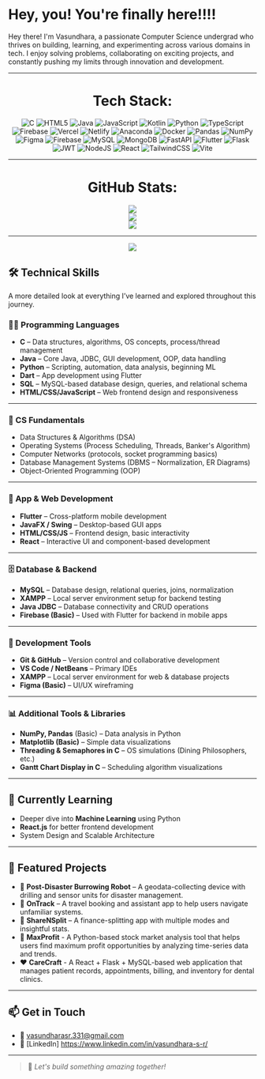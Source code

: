 # Hey, you! You're finally here!!!!

Hey there! I'm Vasundhara, a passionate Computer Science undergrad who thrives on building, learning, and experimenting across various domains in tech. I enjoy solving problems, collaborating on exciting projects, and constantly pushing my limits through innovation and development.

---
<div align="center">

# Tech Stack:

![C](https://img.shields.io/badge/c-%2300599C.svg?style=flat-square&logo=c&logoColor=white) 
![HTML5](https://img.shields.io/badge/html5-%23E34F26.svg?style=flat-square&logo=html5&logoColor=white) 
![Java](https://img.shields.io/badge/java-%23ED8B00.svg?style=flat-square&logo=openjdk&logoColor=white) 
![JavaScript](https://img.shields.io/badge/javascript-%23323330.svg?style=flat-square&logo=javascript&logoColor=%23F7DF1E) 
![Kotlin](https://img.shields.io/badge/kotlin-%237F52FF.svg?style=flat-square&logo=kotlin&logoColor=white) 
![Python](https://img.shields.io/badge/python-3670A0?style=flat-square&logo=python&logoColor=ffdd54) 
![TypeScript](https://img.shields.io/badge/typescript-%23007ACC.svg?style=flat-square&logo=typescript&logoColor=white) 
![Firebase](https://img.shields.io/badge/firebase-%23039BE5.svg?style=flat-square&logo=firebase) 
![Vercel](https://img.shields.io/badge/vercel-%23000000.svg?style=flat-square&logo=vercel&logoColor=white) 
![Netlify](https://img.shields.io/badge/netlify-%23000000.svg?style=flat-square&logo=netlify&logoColor=#00C7B7) 
![Anaconda](https://img.shields.io/badge/Anaconda-%2344A833.svg?style=flat-square&logo=anaconda&logoColor=white) 
![Docker](https://img.shields.io/badge/docker-%230db7ed.svg?style=flat-square&logo=docker&logoColor=white) 
![Pandas](https://img.shields.io/badge/pandas-%23150458.svg?style=flat-square&logo=pandas&logoColor=white) 
![NumPy](https://img.shields.io/badge/numpy-%23013243.svg?style=flat-square&logo=numpy&logoColor=white) 
![Figma](https://img.shields.io/badge/figma-%23F24E1E.svg?style=flat-square&logo=figma&logoColor=white) 
![Firebase](https://img.shields.io/badge/firebase-a08021?style=flat-square&logo=firebase&logoColor=ffcd34) 
![MySQL](https://img.shields.io/badge/mysql-4479A1.svg?style=flat-square&logo=mysql&logoColor=white) 
![MongoDB](https://img.shields.io/badge/MongoDB-%234ea94b.svg?style=flat-square&logo=mongodb&logoColor=white) 
![FastAPI](https://img.shields.io/badge/FastAPI-005571?style=flat-square&logo=fastapi) 
![Flutter](https://img.shields.io/badge/Flutter-%2302569B.svg?style=flat-square&logo=Flutter&logoColor=white) 
![Flask](https://img.shields.io/badge/flask-%23000.svg?style=flat-square&logo=flask&logoColor=white) 
![JWT](https://img.shields.io/badge/JWT-black?style=flat-square&logo=JSON%20web%20tokens) 
![NodeJS](https://img.shields.io/badge/node.js-6DA55F?style=flat-square&logo=node.js&logoColor=white) 
![React](https://img.shields.io/badge/react-%2320232a.svg?style=flat-square&logo=react&logoColor=%2361DAFB) 
![TailwindCSS](https://img.shields.io/badge/tailwindcss-%2338B2AC.svg?style=flat-square&logo=tailwind-css&logoColor=white) 
![Vite](https://img.shields.io/badge/vite-%23646CFF.svg?style=flat-square&logo=vite&logoColor=white)

---

# GitHub Stats:

![](https://github-readme-stats.vercel.app/api?username=Vasundhara-331&theme=react&hide_border=true&include_all_commits=true&count_private=false)<br/>
![](https://nirzak-streak-stats.vercel.app/?user=Vasundhara-331&theme=react&hide_border=true)<br/>
![](https://github-readme-stats.vercel.app/api/top-langs/?username=Vasundhara-331&theme=react&hide_border=true&include_all_commits=true&count_private=false&layout=compact)

---

[![](https://visitcount.itsvg.in/api?id=Vasundhara-331&icon=0&color=12)](https://visitcount.itsvg.in)

</div>


## 🛠️ Technical Skills
A more detailed look at everything I’ve learned and explored throughout this journey.

### 👨‍💻 Programming Languages
- **C** – Data structures, algorithms, OS concepts, process/thread management
- **Java** – Core Java, JDBC, GUI development, OOP, data handling
- **Python** – Scripting, automation, data analysis, beginning ML
- **Dart** – App development using Flutter
- **SQL** – MySQL-based database design, queries, and relational schema
- **HTML/CSS/JavaScript** – Web frontend design and responsiveness

---

### 🧠 CS Fundamentals
- Data Structures & Algorithms (DSA)
- Operating Systems (Process Scheduling, Threads, Banker's Algorithm)
- Computer Networks (protocols, socket programming basics)
- Database Management Systems (DBMS – Normalization, ER Diagrams)
- Object-Oriented Programming (OOP)

---

### 📱 App & Web Development
- **Flutter** – Cross-platform mobile development
- **JavaFX / Swing** – Desktop-based GUI apps
- **HTML/CSS/JS** – Frontend design, basic interactivity
- **React** – Interactive UI and component-based development

---

### 🗄️ Database & Backend
- **MySQL** – Database design, relational queries, joins, normalization
- **XAMPP** – Local server environment setup for backend testing
- **Java JDBC** – Database connectivity and CRUD operations
- **Firebase (Basic)** – Used with Flutter for backend in mobile apps

---

### 🧪 Development Tools
- **Git & GitHub** – Version control and collaborative development
- **VS Code / NetBeans** – Primary IDEs
- **XAMPP** – Local server environment for web & database projects
- **Figma (Basic)** – UI/UX wireframing

---

### 📊 Additional Tools & Libraries
- **NumPy, Pandas** (Basic) – Data analysis in Python
- **Matplotlib (Basic)** – Simple data visualizations
- **Threading & Semaphores in C** – OS simulations (Dining Philosophers, etc.)
- **Gantt Chart Display in C** – Scheduling algorithm visualizations

---

## 🌱 Currently Learning
- Deeper dive into **Machine Learning** using Python
- **React.js** for better frontend development
- System Design and Scalable Architecture

---

## 📂 Featured Projects
- 🚨 **Post-Disaster Burrowing Robot** – A geodata-collecting device with drilling and sensor units for disaster management.
- 📲 **OnTrack** – A travel booking and assistant app to help users navigate unfamiliar systems.
- 💸 **ShareNSplit** – A finance-splitting app with multiple modes and insightful stats.
- 💸 **MaxProfit** - A Python-based stock market analysis tool that helps users find maximum profit opportunities by analyzing time-series data and trends.
- ❤️ **CareCraft** - A React + Flask + MySQL-based web application that manages patient records, appointments, billing, and inventory for dental clinics.

---

## 📫 Get in Touch
- 📧 vasundharasr.331@gmail.com 
- 💼 [LinkedIn] https://www.linkedin.com/in/vasundhara-s-r/

---

> 🚀 *Let's build something amazing together!*
